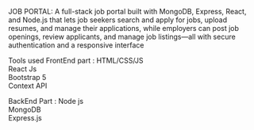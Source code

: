 JOB PORTAL:
A full-stack job portal built with MongoDB, Express, React, and Node.js that lets job seekers search and apply for jobs, upload resumes, and manage their applications, while employers can post job openings, review applicants, and manage job listings—all with secure authentication and a responsive interface

Tools used
FrontEnd part :
HTML/CSS/JS  
React Js   
Bootstrap 5   
Context API  



BackEnd Part :
Node js    
MongoDB   
Express.js 
